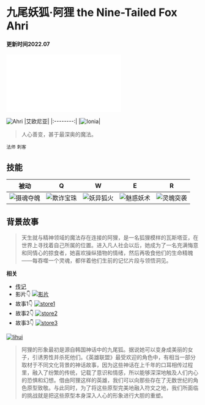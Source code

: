 # 九尾妖狐·阿狸  the Nine-Tailed Fox Ahri
#### 更新时间2022.07

<iframe 
        src="//player.bilibili.com/player.html?aid=28653642&bvid=BV1Ts411g7w7&cid=250468129&page=93" 
        scrolling="no"
        border="0" 
        frameborder="no" 
        framespacing="0" 
        allowfullscreen="true"> 
</iframe>

![Ahri](https://bkimg.cdn.bcebos.com/pic/0df431adcbef7609f09d1d0726dda3cc7dd99e90?x-bce-process=image/resize,m_lfit,w_600,limit_1/format,f_auto)
|艾欧尼亚|
|:--------:|
|![Ionia](https://game.gtimg.cn/images/lol/universe/images/iona_emblem.png)|
> 人心善变，甚于最深奥的魔法。

`法师`  `刺客`

## 技能
被动|Q|W|E|R
----|-|-|-|-
![摄魂夺魄](https://game.gtimg.cn/images/lol/act/img/passive/Ahri_SoulEater2.png)|![欺诈宝珠](https://game.gtimg.cn/images/lol/act/img/spell/AhriOrbofDeception.png)|![妖异狐火](https://game.gtimg.cn/images/lol/act/img/spell/AhriFoxFire.png)|![魅惑妖术](https://game.gtimg.cn/images/lol/act/img/spell/AhriSeduce.png)|![灵魄突袭](https://game.gtimg.cn/images/lol/act/img/spell/AhriTumble.png)


## 背景故事
>天生就与精神领域的魔法存在连接的阿狸，是一名狐狸模样的瓦斯塔亚，在世界上寻找着自己所属的位置。进入凡人社会以后，她成为了一名充满悔意和同情心的掠食者，她喜欢操纵猎物的情绪，然后再吸食他们的生命精魄——每吞噬一个灵魂，都伴着他们生前的记忆片段与领悟洞见。


**相关**
 - [传记](https://yz.lol.qq.com/zh_CN/story/champion/ahri/)
 - 影片👇
[![影片](https://game.gtimg.cn/images/lol/universe/v1/assets/images/featuredvideocover/new-dawn.jpg)](https://v.qq.com/x/page/h0150c77woq.html)
 - 故事1👇
[![store1](https://game.gtimg.cn/images/lol/universe/v1/assets/images/vastaya-journal-long.jpg)](https://yz.lol.qq.com/zh_CN/story/vastaya-field-journal/)
 - 故事2👇
[![store2](https://game.gtimg.cn/images/lol/universe/v1/assets/images/vastaya-sketches/ahri-vastaya-sketch.jpg)](https://yz.lol.qq.com/zh_CN/story/ahri-color/)
 - 故事3👇
[![store3](https://game.gtimg.cn/images/lol/universe/v1/assets/images/ahri-short-story-artwork.jpg)](https://yz.lol.qq.com/zh_CN/story/ahri-garden-forgetting/)



[![lihui](https://lol.qq.com/act/export/artbook/content/champion/02_ahri/ahri_01.jpg)](https://lol.qq.com/act/export/artbook/index.html#chapter/champions/section/ahri)
>阿狸的形象最初是源自韩国神话中的九尾狐。据说她可以变身成美丽的女子，引诱男性并杀死他们。《英雄联盟》最受欢迎的角色中，有相当一部分取材于不同文化背景的神话故事，因为这些神话在上千年的口耳相传过程里，融入了纷繁的传统，记载了意识和情感，所以能够深深地触及人们内心的恐惧和幻想。借由阿狸这样的英雄，我们可以向那些存在了无数世纪的角色原型致敬。与此同时，为了将这些原型完美地融入符文之地，我们所面临的挑战就是把这些原型本身深入人心的形象进行大胆的重塑。
